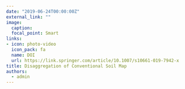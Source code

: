 ```yaml
---
date: "2019-06-24T00:00:00Z"
external_link: ""
image:
  caption: 
  focal_point: Smart
links:
- icon: photo-video
  icon_pack: fa
  name: DOI
  url: https://link.springer.com/article/10.1007/s10661-019-7942-x
title: Disaggregation of Conventional Soil Map
authors: 
  - admin
---
```


